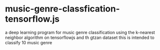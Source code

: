 # music-genre-classfication-tensorflow.js
a deep learning program for music genre classification using the k-nearest neighbor algorithm on tensorflowjs and th gtzan dataset this is intended to classify 10 music genre
